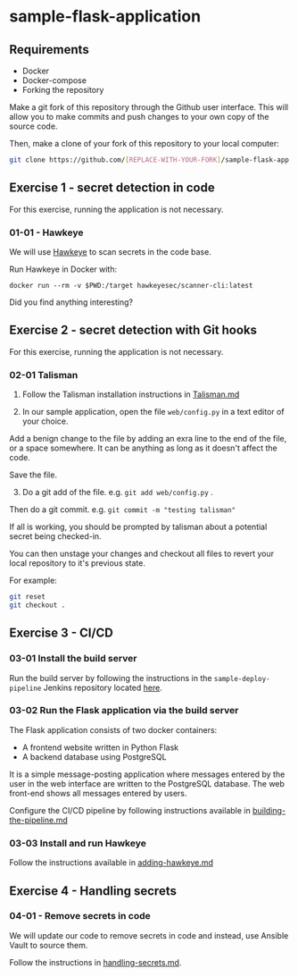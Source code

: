 # sample-flask-application

## Requirements

* Docker
* Docker-compose
* Forking the repository

Make a git fork of this repository through the Github user interface. This will allow you to make commits and push changes to your own copy of the source code.

Then, make a clone of your fork of this repository to your local computer:

``` bash
git clone https://github.com/[REPLACE-WITH-YOUR-FORK]/sample-flask-app.git
```

## Exercise 1 - secret detection in code

For this exercise, running the application is not necessary.

### 01-01 - Hawkeye

We will use [Hawkeye](https://github.com/hawkeyesec/scanner-cli) to scan secrets in the code base.

Run Hawkeye in Docker with:

``` console
docker run --rm -v $PWD:/target hawkeyesec/scanner-cli:latest
```

Did you find anything interesting?

## Exercise 2 - secret detection with Git hooks

For this exercise, running the application is not necessary.

### 02-01 Talisman

1. Follow the Talisman installation instructions in [Talisman.md](talisman.md)

2. In our sample application, open the file `web/config.py` in a text editor of your choice. 

Add a benign change to the file by adding an exra line to the end of the file, or a space somewhere. It can be anything as long as it doesn't affect the code.

Save the file.

3. Do a git add of the file. e.g. `git add web/config.py` .

Then do a git commit. e.g. `git commit -m "testing talisman"` 

If all is working, you should be prompted by talisman about a potential secret being checked-in.

You can then unstage your changes and checkout all files to revert your local repository to it's previous state.

For example:

``` sh
git reset
git checkout .
```

## Exercise 3 - CI/CD

### 03-01 Install the build server

Run the build server by following the instructions in the `sample-deploy-pipeline` Jenkins repository located [here](https://github.com/wilvk/sample-deploy-pipeline/blob/master/getting-started.md).

### 03-02 Run the Flask application via the build server

The Flask application consists of two docker containers:

* A frontend website written in Python Flask
* A backend database using PostgreSQL

It is a simple message-posting application where messages entered by the user in the web interface are written to the PostgreSQL database. The web front-end shows all messages entered by users.

Configure the CI/CD pipeline by following instructions available in [building-the-pipeline.md](https://github.com/wilvk/sample-deploy-pipeline/blob/master/building-the-pipeline.md)

### 03-03 Install and run Hawkeye

Follow the instructions available in [adding-hawkeye.md](https://github.com/wilvk/sample-deploy-pipeline/blob/master/adding-hawkeye.md)

## Exercise 4 - Handling secrets

### 04-01 - Remove secrets in code

We will update our code to remove secrets in code and instead, use Ansible Vault to source them.

Follow the instructions in [handling-secrets.md](https://github.com/wilvk/sample-deploy-pipeline/blob/master/handling-secrets.md).
